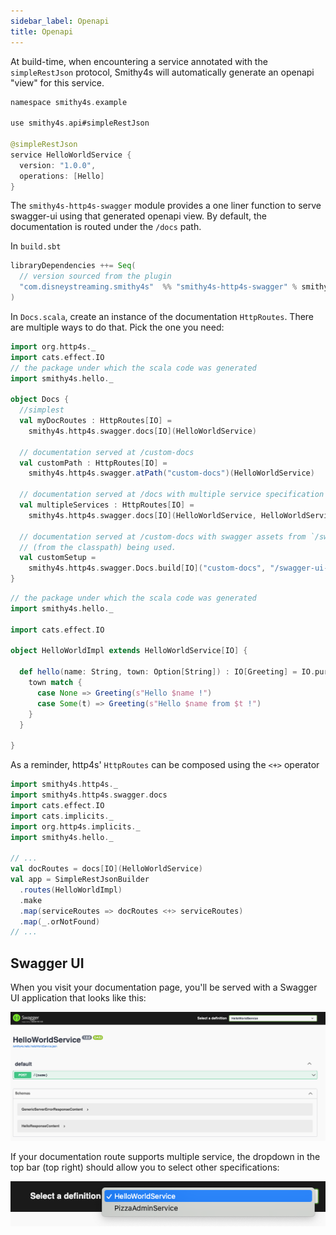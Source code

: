 ```yaml
---
sidebar_label: Openapi
title: Openapi
---
```


At build-time, when encountering a service annotated with the `simpleRestJson` protocol, Smithy4s will automatically generate an openapi "view" for this service.

```kotlin
namespace smithy4s.example

use smithy4s.api#simpleRestJson

@simpleRestJson
service HelloWorldService {
  version: "1.0.0",
  operations: [Hello]
}
```

The `smithy4s-http4s-swagger` module provides a one liner function to serve swagger-ui using that generated openapi view. By default, the documentation is routed under the `/docs` path.

In `build.sbt`

```scala
libraryDependencies ++= Seq(
  // version sourced from the plugin
  "com.disneystreaming.smithy4s"  %% "smithy4s-http4s-swagger" % smithy4sVersion.value
)
```

In `Docs.scala`, create an instance of the documentation `HttpRoutes`. There are multiple ways to do that. Pick the one you need:

```scala mdoc:compile-only
import org.http4s._
import cats.effect.IO
// the package under which the scala code was generated
import smithy4s.hello._

object Docs {
  //simplest
  val myDocRoutes : HttpRoutes[IO] =
    smithy4s.http4s.swagger.docs[IO](HelloWorldService)

  // documentation served at /custom-docs
  val customPath : HttpRoutes[IO] =
    smithy4s.http4s.swagger.atPath("custom-docs")(HelloWorldService)

  // documentation served at /docs with multiple service specification defined.
  val multipleServices : HttpRoutes[IO] =
    smithy4s.http4s.swagger.docs[IO](HelloWorldService, HelloWorldService)

  // documentation served at /custom-docs with swagger assets from `/swagger-ui-path`
  // (from the classpath) being used.
  val customSetup =
    smithy4s.http4s.swagger.Docs.build[IO]("custom-docs", "/swagger-ui-path")(HelloWorldService)
}
```

```scala mdoc:invisible
// the package under which the scala code was generated
import smithy4s.hello._

import cats.effect.IO

object HelloWorldImpl extends HelloWorldService[IO] {

  def hello(name: String, town: Option[String]) : IO[Greeting] = IO.pure {
    town match {
      case None => Greeting(s"Hello $name !")
      case Some(t) => Greeting(s"Hello $name from $t !")
    }
  }

}
```

As a reminder, http4s' `HttpRoutes` can be composed using the `<+>` operator

```scala mdoc:compile-only
import smithy4s.http4s._
import smithy4s.http4s.swagger.docs
import cats.effect.IO
import cats.implicits._
import org.http4s.implicits._
import smithy4s.hello._

// ...
val docRoutes = docs[IO](HelloWorldService)
val app = SimpleRestJsonBuilder
  .routes(HelloWorldImpl)
  .make
  .map(serviceRoutes => docRoutes <+> serviceRoutes)
  .map(_.orNotFound)
// ...
```

## Swagger UI

When you visit your documentation page, you'll be served with a Swagger UI application that looks like this:

![Swagger UI preview](swagger-ui.png)

If your documentation route supports multiple service, the dropdown in the top bar (top right) should allow you to select other specifications:

![Swagger UI specification dropdown selection](swagger-ui-dropdown.png)